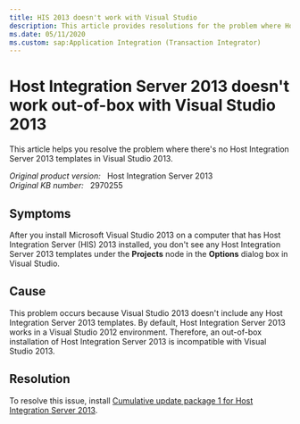 ```yaml
---
title: HIS 2013 doesn't work with Visual Studio
description: This article provides resolutions for the problem where Host Integration Server 2013 doesn't work out-of-box with Visual Studio 2013.
ms.date: 05/11/2020
ms.custom: sap:Application Integration (Transaction Integrator)
---
```

# Host Integration Server 2013 doesn't work out-of-box with Visual Studio 2013

This article helps you resolve the problem where there's no Host Integration Server 2013 templates in Visual Studio 2013.

_Original product version:_ &nbsp; Host Integration Server 2013  
_Original KB number:_ &nbsp; 2970255

## Symptoms

After you install Microsoft Visual Studio 2013 on a computer that has Host Integration Server (HIS) 2013 installed, you don't see any Host Integration Server 2013 templates under the **Projects** node in the **Options** dialog box in Visual Studio.

## Cause

This problem occurs because Visual Studio 2013 doesn't include any Host Integration Server 2013 templates. By default, Host Integration Server 2013 works in a Visual Studio 2012 environment. Therefore, an out-of-box installation of Host Integration Server 2013 is incompatible with Visual Studio 2013.

## Resolution

To resolve this issue, install [Cumulative update package 1 for Host Integration Server 2013](https://support.microsoft.com/help/2908834).
